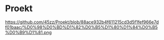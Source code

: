 # Proekt
https://github.com/45zz/Proekt/blob/88ace932b4f611215cd3d5f1fef966e7df01baac/%D0%98%D0%BD%D1%82%D0%B5%D1%80%D1%84%D0%B5%D0%B9%D1%81.png
